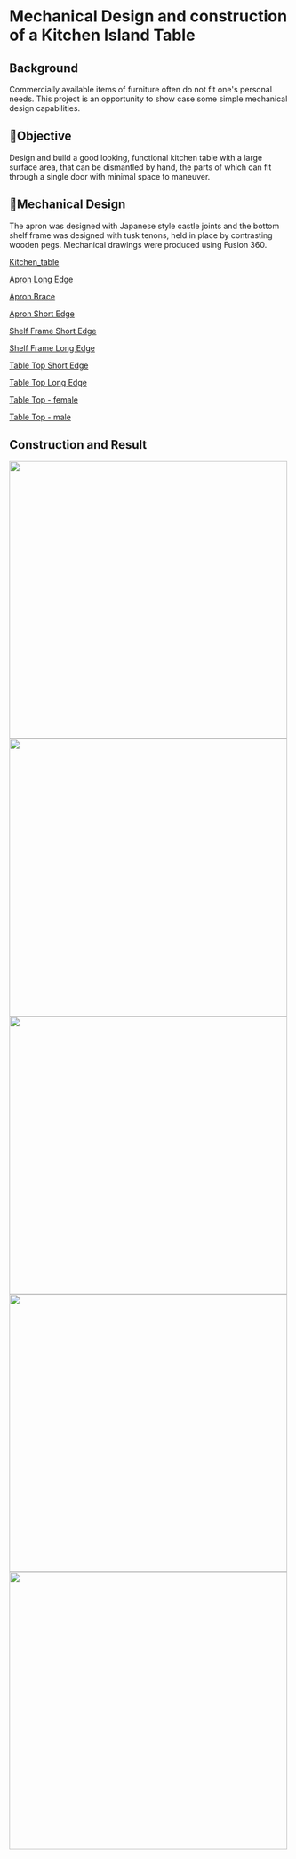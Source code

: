 # Mechanical Design and construction of a Kitchen Island Table

## Background

Commercially available items of furniture often do not fit one's personal needs. This project is an opportunity to show case some simple mechanical design capabilities.

## 🎯Objective

Design and build a good looking, functional kitchen table with a large surface area, that can be dismantled by hand, the parts of which can fit through a single door with minimal space to maneuver. 

## 🦾Mechanical Design

The apron was designed with Japanese style castle joints and the bottom shelf frame was designed with tusk tenons, held in place by contrasting wooden pegs. Mechanical drawings were produced using Fusion 360.

[Kitchen_table](Kitchen_table.png)

[Apron Long Edge](Apron_Long_Edge.pdf)

[Apron Brace](Apron_Brace.pdf)

[Apron Short Edge](Apron_Short_Edge.pdf)

[Shelf Frame Short Edge](Shelf_Frame_Short_Edge.pdf)

[Shelf Frame Long Edge](Shelf_Frame_Long_Edge.pdf)

[Table Top Short Edge](Table_Top_Short_Edge.pdf)

[Table Top Long Edge](Table_Top_Long_Edge.pdf)

[Table Top - female](Table_Top_-_female.pdf)

[Table Top - male](Table_Top_-_male.pdf)

## Construction and Result

<img src="https://github.com/Mark-fr-dev/Mark-de-Villiers/blob/99a0d5f366a24000de19d0fbbaf89f5fe2111933/Mark/Mechanical/Japanese_table20200731_0012.jpg" class="img-responsive" alt="" width=500>
<img src="https://github.com/Mark-fr-dev/Mark-de-Villiers/blob/99a0d5f366a24000de19d0fbbaf89f5fe2111933/Mark/Mechanical/Japanese_table20200908_0019.jpg" class="img-responsive" alt="" width=500>
<img src="https://github.com/Mark-fr-dev/Mark-de-Villiers/blob/99a0d5f366a24000de19d0fbbaf89f5fe2111933/Mark/Mechanical/Japanese_table20200928_0029.jpg" class="img-responsive" alt="" width=500>
<img src="https://github.com/Mark-fr-dev/Mark-de-Villiers/blob/99a0d5f366a24000de19d0fbbaf89f5fe2111933/Mark/Mechanical/Japanese_table20201015_0052.jpg" class="img-responsive" alt="" width=500>
<img src="https://github.com/Mark-fr-dev/Mark-de-Villiers/blob/99a0d5f366a24000de19d0fbbaf89f5fe2111933/Mark/Mechanical/Japanese_table20201110_0067.jpg" class="img-responsive" alt="" width=500>
